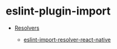 # eslint-plugin-import
- [Resolvers](https://github.com/benmosher/eslint-plugin-import/wiki/Resolvers)

    - [eslint-import-resolver-react-native](https://github.com/LeadingLight/eslint-import-resolver-react-native)
